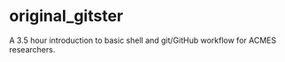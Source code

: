 # original_gitster

A 3.5 hour introduction to basic shell and git/GitHub workflow for ACMES researchers.
